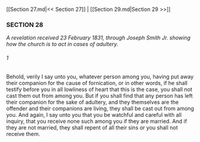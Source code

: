 [[Section 27.md|<< Section 27]]  |  [[Section 29.md|Section 29 >>]]

### SECTION 28

*A revelation received 23 February 1831, through Joseph Smith Jr. showing how the church is to act in cases of adultery.*

###### 1
Behold, verily I say unto you, whatever person among you, having put away their companion for the cause of fornication, or in other words, if he shall testify before you in all lowliness of heart that this is the case, you shall not cast them out from among you. But if you shall find that any person has left their companion for the sake of adultery, and they themselves are the offender and their companions are living, they shall be cast out from among you. And again, I say unto you that you be watchful and careful with all inquiry, that you receive none such among you if they are married. And if they are not married, they shall repent of all their sins or you shall not receive them.